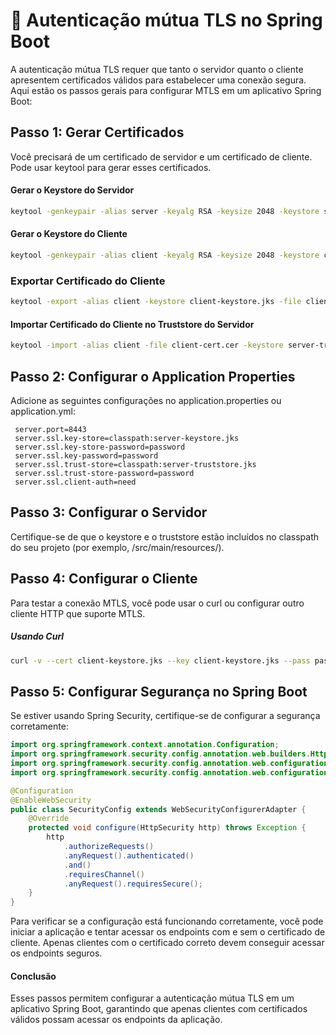 # 🔑 Autenticação mútua TLS no Spring Boot

A autenticação mútua TLS requer que tanto o servidor quanto o cliente apresentem certificados válidos para estabelecer uma conexão segura. Aqui estão os passos gerais para configurar MTLS em um aplicativo Spring Boot:

## Passo 1: Gerar Certificados

Você precisará de um certificado de servidor e um certificado de cliente. Pode usar keytool para gerar esses certificados.

#### Gerar o Keystore do Servidor

```bash
keytool -genkeypair -alias server -keyalg RSA -keysize 2048 -keystore server-keystore.jks -validity 3650  
```

#### Gerar o Keystore do Cliente

```bash
keytool -genkeypair -alias client -keyalg RSA -keysize 2048 -keystore client-keystore.jks -validity 3650  
```

### Exportar Certificado do Cliente

```bash
keytool -export -alias client -keystore client-keystore.jks -file client-cert.cer  
```

#### Importar Certificado do Cliente no Truststore do Servidor

```bash
keytool -import -alias client -file client-cert.cer -keystore server-truststore.jks  
```

## Passo 2: Configurar o Application Properties

Adicione as seguintes configurações no application.properties ou application.yml:

```properties
 server.port=8443
 server.ssl.key-store=classpath:server-keystore.jks
 server.ssl.key-store-password=password
 server.ssl.key-password=password
 server.ssl.trust-store=classpath:server-truststore.jks
 server.ssl.trust-store-password=password
 server.ssl.client-auth=need
```

## Passo 3: Configurar o Servidor

Certifique-se de que o keystore e o truststore estão incluídos no classpath do seu projeto (por exemplo, /src/main/resources/).

## Passo 4: Configurar o Cliente

Para testar a conexão MTLS, você pode usar o curl ou configurar outro cliente HTTP que suporte MTLS.

##### Usando Curl

```bash
curl -v --cert client-keystore.jks --key client-keystore.jks --pass password https://localhost:8443  
```

## Passo 5: Configurar Segurança no Spring Boot

Se estiver usando Spring Security, certifique-se de configurar a segurança corretamente:

```java
import org.springframework.context.annotation.Configuration;
import org.springframework.security.config.annotation.web.builders.HttpSecurity;
import org.springframework.security.config.annotation.web.configuration.EnableWebSecurity;
import org.springframework.security.config.annotation.web.configuration.WebSecurityConfigurerAdapter;

@Configuration
@EnableWebSecurity
public class SecurityConfig extends WebSecurityConfigurerAdapter {
    @Override
    protected void configure(HttpSecurity http) throws Exception {
        http
            .authorizeRequests()
            .anyRequest().authenticated()
            .and()
            .requiresChannel()
            .anyRequest().requiresSecure();
    }
}
```

Para verificar se a configuração está funcionando corretamente, você pode iniciar a aplicação e tentar acessar os  endpoints com e sem o certificado de cliente. Apenas clientes com o certificado correto devem conseguir acessar os  endpoints seguros.

#### Conclusão

Esses passos permitem configurar a autenticação mútua TLS em um aplicativo Spring Boot, garantindo que apenas clientes  com certificados válidos possam acessar os endpoints da aplicação.

